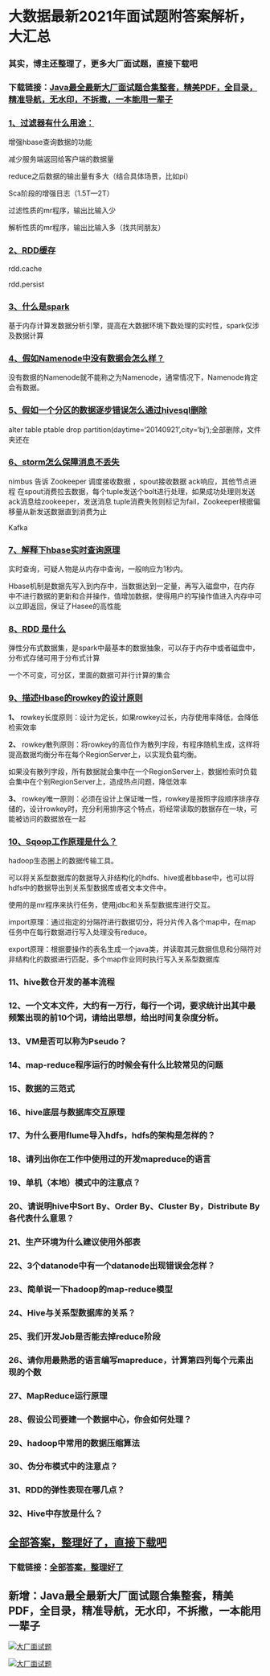# 大数据最新2021年面试题附答案解析，大汇总

### 其实，博主还整理了，更多大厂面试题，直接下载吧

### 下载链接：[Java最全最新大厂面试题合集整套，精美PDF，全目录，精准导航，无水印，不拆撒，一本能用一辈子](https://github.com/liantengda/JavaEngineerBooks/blob/master/docs/index.md)



### [1、过滤器有什么用途：](https://github.com/liantengda/JavaEngineerBooks/blob/master/docs/大数据/大数据最新2021年面试题附答案解析，大汇总.md#1过滤器有什么用途：)  


增强hbase查询数据的功能

减少服务端返回给客户端的数据量

reduce之后数据的输出量有多大（结合具体场景，比如pi）

Sca阶段的增强日志（1.5T—2T）

过滤性质的mr程序，输出比输入少

解析性质的mr程序，输出比输入多（找共同朋友）


### [2、RDD缓存](https://github.com/liantengda/JavaEngineerBooks/blob/master/docs/大数据/大数据最新2021年面试题附答案解析，大汇总.md#2rdd缓存)  


rdd.cache

rdd.persist


### [3、什么是spark](https://github.com/liantengda/JavaEngineerBooks/blob/master/docs/大数据/大数据最新2021年面试题附答案解析，大汇总.md#3什么是spark)  


基于内存计算发数据分析引擎，提高在大数据环境下数处理的实时性，spark仅涉及数据计算


### [4、假如Namenode中没有数据会怎么样？](https://github.com/liantengda/JavaEngineerBooks/blob/master/docs/大数据/大数据最新2021年面试题附答案解析，大汇总.md#4假如namenode中没有数据会怎么样)  


没有数据的Namenode就不能称之为Namenode，通常情况下，Namenode肯定会有数据。


### [5、假如一个分区的数据逐步错误怎么通过hivesql删除](https://github.com/liantengda/JavaEngineerBooks/blob/master/docs/大数据/大数据最新2021年面试题附答案解析，大汇总.md#5假如一个分区的数据逐步错误怎么通过hivesql删除)  


alter table ptable drop partition(daytime=‘20140921’,city=‘bj’);全部删除，文件夹还在


### [6、storm怎么保障消息不丢失](https://github.com/liantengda/JavaEngineerBooks/blob/master/docs/大数据/大数据最新2021年面试题附答案解析，大汇总.md#6storm怎么保障消息不丢失)  


nimbus 告诉 Zookeeper 调度接收数据 ，spout接收数据 ack响应，其他节点进程 在spout消费拉去数据，每个tuple发送个bolt进行处理，如果成功处理则发送ack消息给zookeeper，发送消息 tuple消费失败则标记为fail，Zookeeper根据偏移量从新发送数据直到消费为止

Kafka


### [7、解释下hbase实时查询原理](https://github.com/liantengda/JavaEngineerBooks/blob/master/docs/大数据/大数据最新2021年面试题附答案解析，大汇总.md#7解释下hbase实时查询原理)  


实时查询，可疑人物是从内存中查询，一般响应为1秒内。

Hbase机制是数据先写入到内存中，当数据达到一定量，再写入磁盘中，在内存中不进行数据的更新和合并操作，值增加数据，使得用户的写操作值进入内存中可以立即返回，保证了Hasee的高性能


### [8、RDD 是什么](https://github.com/liantengda/JavaEngineerBooks/blob/master/docs/大数据/大数据最新2021年面试题附答案解析，大汇总.md#8rdd-是什么)  


弹性分布式数据集，是spark中最基本的数据抽象，可以存于内存中或者磁盘中，分布式存储可用于分布式计算

一个不可变，可分区，里面的数据可并行计算的集合


### [9、描述Hbase的rowkey的设计原则](https://github.com/liantengda/JavaEngineerBooks/blob/master/docs/大数据/大数据最新2021年面试题附答案解析，大汇总.md#9描述hbase的rowkey的设计原则)  


**1、** rowkey长度原则：设计为定长，如果rowkey过长，内存使用率降低，会降低检索效率

**2、** rowkey散列原则：将rowkey的高位作为散列字段，有程序随机生成，这样将提高数据均衡分布在每个RegionServer上，以实现负载均衡。

如果没有散列字段，所有数据就会集中在一个RegionServer上，数据检索时负载会集中在个别RegionServer上，造成热点问题，降低效率

**3、** rowkey唯一原则：必须在设计上保证唯一性，rowkey是按照字段顺序排序存储的，设计rowkey时，充分利用排序这个特点，将经常读取的数据存在一块，可能被访问的数据放在一起


### [10、Sqoop工作原理是什么？](https://github.com/liantengda/JavaEngineerBooks/blob/master/docs/大数据/大数据最新2021年面试题附答案解析，大汇总.md#10sqoop工作原理是什么)  


hadoop生态圈上的数据传输工具。

可以将关系型数据库的数据导入非结构化的hdfs、hive或者bbase中，也可以将hdfs中的数据导出到关系型数据库或者文本文件中。

使用的是mr程序来执行任务，使用jdbc和关系型数据库进行交互。

import原理：通过指定的分隔符进行数据切分，将分片传入各个map中，在map任务中在每行数据进行写入处理没有reduce。

export原理：根据要操作的表名生成一个java类，并读取其元数据信息和分隔符对非结构化的数据进行匹配，多个map作业同时执行写入关系型数据库


### 11、hive数仓开发的基本流程
### 12、一个文本文件，大约有一万行，每行一个词，要求统计出其中最频繁出现的前10个词，请给出思想，给出时间复杂度分析。
### 13、VM是否可以称为Pseudo？
### 14、map-reduce程序运行的时候会有什么比较常见的问题
### 15、数据的三范式
### 16、hive底层与数据库交互原理
### 17、为什么要用flume导入hdfs，hdfs的架构是怎样的？
### 18、请列出你在工作中使用过的开发mapreduce的语言
### 19、单机（本地）模式中的注意点？
### 20、请说明hive中Sort By、Order By、Cluster By，Distribute By各代表什么意思？
### 21、生产环境为什么建议使用外部表
### 22、3个datanode中有一个datanode出现错误会怎样？
### 23、简单说一下hadoop的map-reduce模型
### 24、Hive与关系型数据库的关系？
### 25、我们开发Job是否能去掉reduce阶段
### 26、请你用最熟悉的语言编写mapreduce，计算第四列每个元素出现的个数
### 27、MapReduce运行原理
### 28、假设公司要建一个数据中心，你会如何处理？
### 29、hadoop中常用的数据压缩算法
### 30、伪分布模式中的注意点？
### 31、RDD的弹性表现在哪几点？
### 32、Hive中存放是什么？




## [全部答案，整理好了，直接下载吧](https://github.com/liantengda/JavaEngineerBooks/blob/master/docs/daan.md)

### 下载链接：[全部答案，整理好了](https://github.com/liantengda/JavaEngineerBooks/blob/master/docs/daan.md)




## 新增：Java最全最新大厂面试题合集整套，精美PDF，全目录，精准导航，无水印，不拆撒，一本能用一辈子

[![大厂面试题](http://shasengbufa.com/img/1.jpg "叶子创业记")](http://shasengbufa.com/img/wechat.jpg "叶子创业记")

[![大厂面试题](http://shasengbufa.com/img/wechat.jpg "叶子创业记")](http://shasengbufa.com/img/wechat.jpg "叶子创业记")
